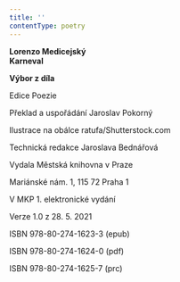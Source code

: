 ```yaml
---
title: ''
contentType: poetry
---
```


<section>

**Lorenzo Medicejský  
Karneval**

**Výbor z díla**

</section>

<section>

Edice Poezie

Překlad a uspořádání Jaroslav Pokorný

Ilustrace na obálce ratufa/Shutterstock.com

Technická redakce Jaroslava Bednářová

</section>

<section>

Vydala Městská knihovna v Praze

Mariánské nám. 1, 115 72 Praha 1

</section>

<section>

V MKP 1. elektronické vydání

Verze 1.0 z 28. 5. 2021

</section>

<section>

ISBN 978-80-274-1623-3 (epub)

ISBN 978-80-274-1624-0 (pdf)

ISBN 978-80-274-1625-7 (prc)

</section>

